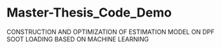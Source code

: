 # Master-Thesis_Code_Demo
CONSTRUCTION AND OPTIMIZATION OF ESTIMATION MODEL ON DPF SOOT LOADING BASED ON MACHINE LEARNING
